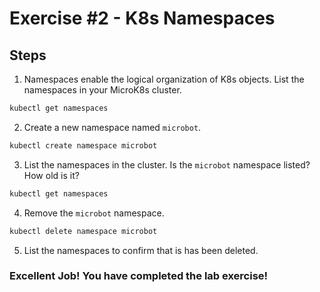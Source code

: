 # Exercise #2 - K8s Namespaces

## Steps

1. Namespaces enable the logical organization of K8s objects. List the namespaces in your MicroK8s cluster.

```bash
kubectl get namespaces
```

2. Create a new namespace named `microbot`.

```bash
kubectl create namespace microbot
```

3. List the namespaces in the cluster. Is the `microbot` namespace listed? How old is it?

```bash
kubectl get namespaces
```

4. Remove the `microbot` namespace.

```bash
kubectl delete namespace microbot
```

5. List the namespaces to confirm that is has been deleted.

### Excellent Job! You have completed the lab exercise!